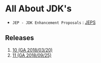 # All About JDK's

* `JEP - JDK Enhancement Proposals` :  [JEPS](https://openjdk.java.net/jeps/0)

## Releases
1.  [10 (GA 2018/03/20)](http://openjdk.java.net/projects/jdk/10/)
2.  [11 (GA 2018/09/25)](http://openjdk.java.net/projects/jdk/11/)
